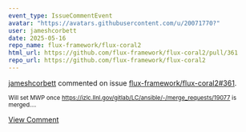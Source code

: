 ```yaml
---
event_type: IssueCommentEvent
avatar: "https://avatars.githubusercontent.com/u/20071770?"
user: jameshcorbett
date: 2025-05-16
repo_name: flux-framework/flux-coral2
html_url: https://github.com/flux-framework/flux-coral2/pull/361
repo_url: https://github.com/flux-framework/flux-coral2
---
```


<a href='https://github.com/jameshcorbett' target='_blank'>jameshcorbett</a> commented on issue <a href='https://github.com/flux-framework/flux-coral2/pull/361' target='_blank'>flux-framework/flux-coral2#361</a>.

<small>Will set MWP once https://izlc.llnl.gov/gitlab/LC/ansible/-/merge_requests/19077 is merged....</small>

<a href='https://github.com/flux-framework/flux-coral2/pull/361' target='_blank'>View Comment</a>